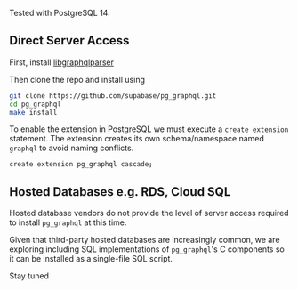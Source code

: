 Tested with PostgreSQL 14.

## Direct Server Access

First, install [libgraphqlparser](https://github.com/graphql/libgraphqlparser)

Then clone the repo and install using

```bash
git clone https://github.com/supabase/pg_graphql.git
cd pg_graphql
make install
```

To enable the extension in PostgreSQL we must execute a `create extension` statement. The extension creates its own schema/namespace named `graphql` to avoid naming conflicts.

```psql
create extension pg_graphql cascade;
```

## Hosted Databases e.g. RDS, Cloud SQL

Hosted database vendors do not provide the level of server access required to install `pg_graphql` at this time.

Given that third-party hosted databases are increasingly common, we are exploring including SQL implementations of `pg_graphql`'s C components so it can be installed as a single-file SQL script.

Stay tuned
